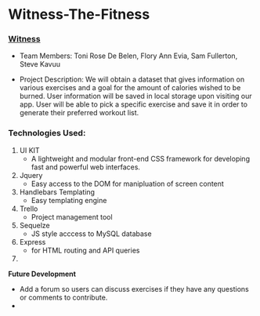 # Witness-The-Fitness

### [Witness](https://witness-the-fitness.herokuapp.com/)

- Team Members: 
  Toni Rose De Belen, Flory Ann Evia, Sam Fullerton, Steve Kavuu




- Project Description: We will obtain a dataset that gives information on various exercises and a goal for the amount of calories wished to be burned. User information will be saved in local storage upon visiting our app. User will be able to pick a specific exercise and save it in order to generate their preferred workout list. 

    

### Technologies Used: 
1. UI KIT
   - A lightweight and modular front-end CSS framework
for developing fast and powerful web interfaces.
2. Jquery
    - Easy access to the DOM for manipluation of screen content
3. Handlebars Templating
    - Easy templating engine
4. Trello
    - Project management tool
5. Sequelze
    - JS style acccess to MySQL database
6. Express
    - for HTML routing and API queries
7. 

**Future Development**
- Add a forum so users can discuss exercises if they have any questions or comments to contribute.
- 

<!-- 8. Amazon AWS
    - Due to issues with storing images on Heroku, we upload our images to Amazon for file storage -->
